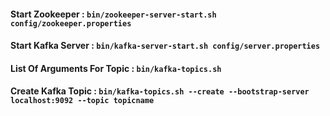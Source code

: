 #### Start Zookeeper : `bin/zookeeper-server-start.sh config/zookeeper.properties`

#### Start Kafka Server : `bin/kafka-server-start.sh config/server.properties`

#### List Of Arguments For Topic : `bin/kafka-topics.sh` 

#### Create Kafka Topic :  `bin/kafka-topics.sh --create --bootstrap-server localhost:9092 --topic topicname`

